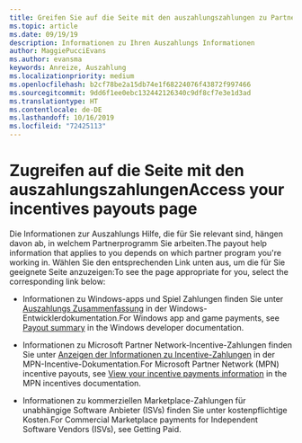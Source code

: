 ```yaml
---
title: Greifen Sie auf die Seite mit den auszahlungszahlungen zu Partner Center
ms.topic: article
ms.date: 09/19/19
description: Informationen zu Ihren Auszahlungs Informationen
author: MaggiePucciEvans
ms.author: evansma
keywords: Anreize, Auszahlung
ms.localizationpriority: medium
ms.openlocfilehash: b2cf78be2a15db74e1f68224076f43872f997466
ms.sourcegitcommit: 9dd6f1ee0ebc132442126340c9df8cf7e3e1d3ad
ms.translationtype: HT
ms.contentlocale: de-DE
ms.lasthandoff: 10/16/2019
ms.locfileid: "72425113"
---
```

# <a name="access-your-incentives-payouts-page"></a><span data-ttu-id="250dd-104">Zugreifen auf die Seite mit den auszahlungszahlungen</span><span class="sxs-lookup"><span data-stu-id="250dd-104">Access your incentives payouts page</span></span>

<span data-ttu-id="250dd-105">Die Informationen zur Auszahlungs Hilfe, die für Sie relevant sind, hängen davon ab, in welchem Partnerprogramm Sie arbeiten.</span><span class="sxs-lookup"><span data-stu-id="250dd-105">The payout help information that applies to you depends on which partner program you're working in.</span></span> <span data-ttu-id="250dd-106">Wählen Sie den entsprechenden Link unten aus, um die für Sie geeignete Seite anzuzeigen:</span><span class="sxs-lookup"><span data-stu-id="250dd-106">To see the page appropriate for you, select the corresponding link below:</span></span>

- <span data-ttu-id="250dd-107">Informationen zu Windows-apps und Spiel Zahlungen finden Sie unter [Auszahlungs Zusammenfassung](https://docs.microsoft.com/en-us/windows/uwp/publish/payout-summary) in der Windows-Entwicklerdokumentation.</span><span class="sxs-lookup"><span data-stu-id="250dd-107">For Windows app and game payments, see [Payout summary](https://docs.microsoft.com/en-us/windows/uwp/publish/payout-summary) in the Windows developer documentation.</span></span>

- <span data-ttu-id="250dd-108">Informationen zu Microsoft Partner Network-Incentive-Zahlungen finden Sie unter [Anzeigen der Informationen zu Incentive-Zahlungen](understand-incentive-payouts.md) in der MPN-Incentive-Dokumentation.</span><span class="sxs-lookup"><span data-stu-id="250dd-108">For Microsoft Partner Network (MPN) incentive payouts, see [View your incentive payments information](understand-incentive-payouts.md) in the MPN incentives documentation.</span></span>

- <span data-ttu-id="250dd-109">Informationen zu kommerziellen Marketplace-Zahlungen für unabhängige Software Anbieter (ISVs) finden Sie unter kostenpflichtige Kosten.</span><span class="sxs-lookup"><span data-stu-id="250dd-109">For Commercial Marketplace payments for Independent Software Vendors (ISVs), see Getting Paid.</span></span>
